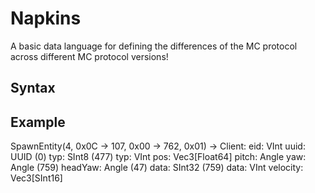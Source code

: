 # Napkins
A basic data language for defining the differences of the MC protocol across
different MC protocol versions!

## Syntax

## Example
SpawnEntity(4, 0x0C -> 107, 0x00 -> 762, 0x01) -> Client:
  eid: VInt
  uuid: UUID
  (0) typ: SInt8
  (477) typ: VInt
  pos: Vec3[Float64]
  pitch: Angle
  yaw: Angle
  (759) headYaw: Angle
  (47) data: SInt32
  (759) data: VInt
  velocity: Vec3[SInt16]
